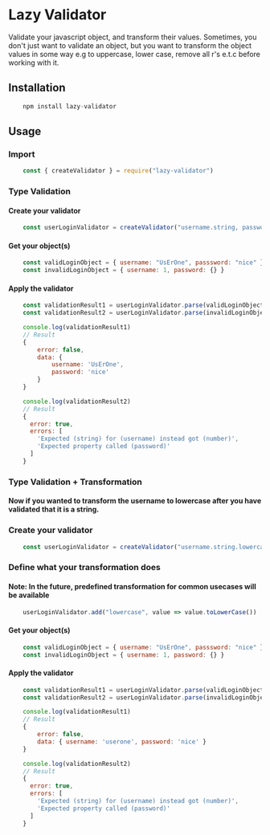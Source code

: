 # Lazy Validator
Validate your javascript object, and transform their values.
Sometimes, you don't just want to validate an object, but you want to transform the object values in some way e.g to uppercase, lower case, remove all r's e.t.c before working with it.

## Installation
``` javascript
    npm install lazy-validator
```

## Usage

### Import
``` javascript
    const { createValidator } = require("lazy-validator")
```

### Type Validation
#### Create your validator
```javascript
    const userLoginValidator = createValidator("username.string, password.string")
```

#### Get your object(s)
```javascript
    const validLoginObject = { username: "UsErOne", passsword: "nice" }
    const invalidLoginObject = { username: 1, password: {} }
```

#### Apply the validator
```javascript
    const validationResult1 = userLoginValidator.parse(validLoginObject)
    const validationResult2 = userLoginValidator.parse(invalidLoginObject)

    console.log(validationResult1)
    // Result
    { 
        error: false, 
        data: { 
            username: 'UsErOne', 
            password: 'nice' 
        } 
    }

    console.log(validationResult2)
    // Result
    {
      error: true,
      errors: [
        'Expected (string) for (username) instead got (number)',
        'Expected property called (password)'
      ]
    }
```



### Type Validation + Transformation
#### Now if you wanted to transform the username to lowercase after you have validated that it is a string.

### Create your validator
```javascript
    const userLoginValidator = createValidator("username.string.lowercase, password.string")
```

### Define what your transformation does
#### Note: In the future, predefined transformation for common usecases will be available

``` javascript
    userLoginValidator.add("lowercase", value => value.toLowerCase())
```

#### Get your object(s)
```javascript
    const validLoginObject = { username: "UsErOne", passsword: "nice" }
    const invalidLoginObject = { username: 1, password: {} }
```

#### Apply the validator
```javascript
    const validationResult1 = userLoginValidator.parse(validLoginObject)
    const validationResult2 = userLoginValidator.parse(invalidLoginObject)

    console.log(validationResult1)
    // Result
    { 
        error: false, 
        data: { username: 'userone', password: 'nice' } 
    }

    console.log(validationResult2)
    // Result
    {
      error: true,
      errors: [
        'Expected (string) for (username) instead got (number)',
        'Expected property called (password)'
      ]
    }
```